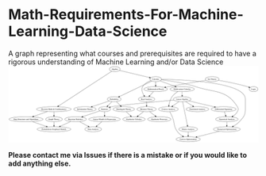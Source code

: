# Math-Requirements-For-Machine-Learning-Data-Science
A graph representing what courses and prerequisites are required to have a rigorous understanding of Machine Learning and/or Data Science
![Alt-text](math1.png)

**Please contact me via Issues if there is a mistake or if you would like to add anything else.**
